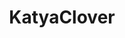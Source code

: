 ---
title: KatyaClover
crosslinks:
- livven
- GodPussy
- WickedWeasel
- ButterflyWings
- whynotasource
---